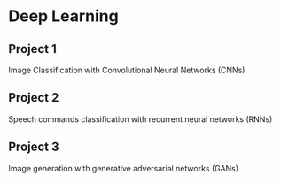 # Deep Learning
## Project 1
Image Classification with Convolutional Neural Networks (CNNs)
## Project 2
Speech commands classification with recurrent neural networks (RNNs)
## Project 3
Image generation with generative adversarial networks (GANs)
